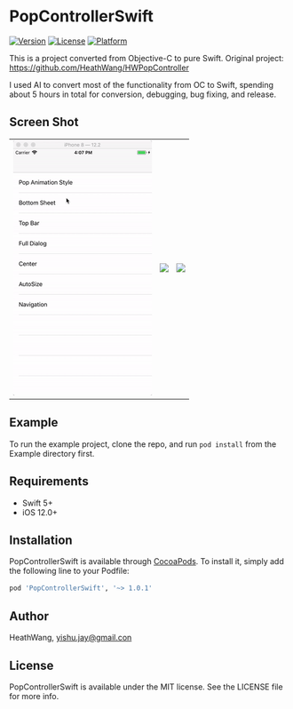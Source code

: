 # PopControllerSwift

[![Version](https://img.shields.io/cocoapods/v/PopControllerSwift.svg?style=flat)](https://cocoapods.org/pods/PopControllerSwift)
[![License](https://img.shields.io/cocoapods/l/PopControllerSwift.svg?style=flat)](https://cocoapods.org/pods/PopControllerSwift)
[![Platform](https://img.shields.io/cocoapods/p/PopControllerSwift.svg?style=flat)](https://cocoapods.org/pods/PopControllerSwift)

This is a project converted from Objective-C to pure Swift. Original project: https://github.com/HeathWang/HWPopController

I used AI to convert most of the functionality from OC to Swift, spending about 5 hours in total for conversion, debugging, bug fixing, and release.

## Screen Shot

<div style="text-align: center"><table><tr>
<td style="text-align: center">
<img src="https://github.com/HeathWang/PopControllerSwift/blob/master/screenshoot1.gif" width="250" />
</td>
<td style="text-align: center">
<img src="https://github.com/HeathWang/PopControllerSwift/blob/master/screenshoot2.gif" width="250"/>
</td>
<td style="text-align: center">
<img src="https://github.com/HeathWang/PopControllerSwift/blob/master/screenshoot3.gif" width="250"/>
</td>
</tr></table></div>

## Example

To run the example project, clone the repo, and run `pod install` from the Example directory first.

## Requirements
* Swift 5+
* iOS 12.0+

## Installation

PopControllerSwift is available through [CocoaPods](https://cocoapods.org). To install
it, simply add the following line to your Podfile:

```ruby
pod 'PopControllerSwift', '~> 1.0.1'
```

## Author

HeathWang, yishu.jay@gmail.con

## License

PopControllerSwift is available under the MIT license. See the LICENSE file for more info.
